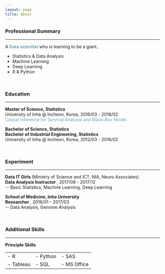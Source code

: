 ```yaml
---
layout: page
title: About
---
```


### <strong>Professional Summary</strong>
<hr color="#6a9fb5" size="7"> 

A <span style="color:#6a9fb5; font-weight:bold;">Data scientist</span> who is learning to be a giant..

* Statistics & Data Analysis
* Machine Learning
* Deep Learning
* R & Python 

<br/>

### <strong>Education</strong>
<hr color="#6a9fb5" size="7">

<b>Master of Science, Statistics</b> <br /> 
University of Inha @ Incheon, Korea, 2016/03 - 2018/02 <br /> 
<span style="color:#6a9fb5">Causal Inference for Survival Analysis and Black-Box Model.</span>

<b>Bachelor of Science, Statistics </b> <br />
<b>Bachelor of Industrial Engineering, Statistics </b> <br />
University of Inha @ Incheon, Korea, 2012/03 - 2016/02 <br />

<br/>

### <strong>Experiment</strong>
<hr color="#6a9fb5" size="7">

<b> Data IT Girls </b>(Ministry of Science and ICT, NIA, Neuro Associates) <br />
<b> Data Analysis Instructor </b>,  2017/08 - 2017/12 <br />
-- Basic Statistics, Machine Learning, Deep Learning <br />

<b> School of Medicine, Inha University </b> <br />
<b> Researcher </b>, 2016/01 - 2017/03  <br />
-- Data Analysis, Genome Analysis <br />

<br/>

### <strong>Additional Skills</strong>
<hr color="#6a9fb5" size="7">
<b>Principle Skills</b>

<table style="width:100%">
	<tr>
		<td> - R </td>
		<td> - Python </td>
		<td> - SAS </td>
	</tr>
	<tr>
		<td> - Tableau </td>
		<td> - SQL </td>
		<td> - MS Office </td>
	</tr>	
</table>